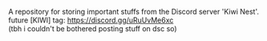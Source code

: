 A repository for storing important stuffs from the Discord server 'Kiwi Nest'.\
future [KIWI] tag: https://discord.gg/uRuUvMe6xc \
(tbh i couldn't be bothered posting stuff on dsc so)

